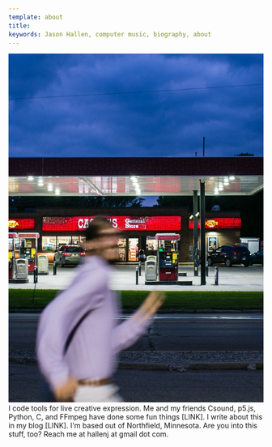 ```yaml
---
template: about
title:
keywords: Jason Hallen, computer music, biography, about
---
```

<div id="about_portrait">
    <img src="/images/gas_station2.jpg" id="portrait"/>
</div>
<div id="about_text">
I code tools for live creative expression. Me and my friends Csound, p5.js, Python, C, and FFmpeg have done some fun things [LINK]. I write about this in my blog [LINK]. I'm based out of Northfield, Minnesota. Are you into this stuff, too? Reach me at hallenj at gmail dot com.
</div>